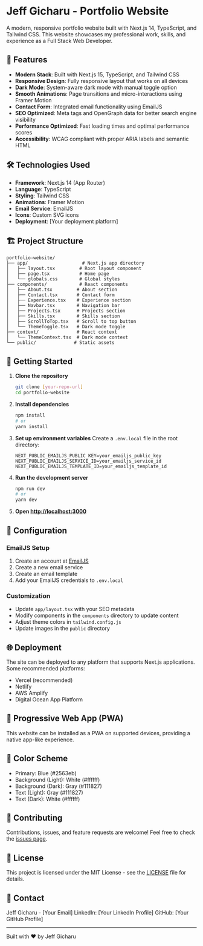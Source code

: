 # Jeff Gicharu - Portfolio Website

A modern, responsive portfolio website built with Next.js 14, TypeScript, and Tailwind CSS. This website showcases my professional work, skills, and experience as a Full Stack Web Developer.

## 🚀 Features

- **Modern Stack**: Built with Next.js 15, TypeScript, and Tailwind CSS
- **Responsive Design**: Fully responsive layout that works on all devices
- **Dark Mode**: System-aware dark mode with manual toggle option
- **Smooth Animations**: Page transitions and micro-interactions using Framer Motion
- **Contact Form**: Integrated email functionality using EmailJS
- **SEO Optimized**: Meta tags and OpenGraph data for better search engine visibility
- **Performance Optimized**: Fast loading times and optimal performance scores
- **Accessibility**: WCAG compliant with proper ARIA labels and semantic HTML

## 🛠️ Technologies Used

- **Framework**: Next.js 14 (App Router)
- **Language**: TypeScript
- **Styling**: Tailwind CSS
- **Animations**: Framer Motion
- **Email Service**: EmailJS
- **Icons**: Custom SVG icons
- **Deployment**: [Your deployment platform]

## 🏗️ Project Structure

```
portfolio-website/
├── app/                    # Next.js app directory
│   ├── layout.tsx         # Root layout component
│   ├── page.tsx           # Home page
│   └── globals.css        # Global styles
├── components/            # React components
│   ├── About.tsx         # About section
│   ├── Contact.tsx       # Contact form
│   ├── Experience.tsx    # Experience section
│   ├── Navbar.tsx        # Navigation bar
│   ├── Projects.tsx      # Projects section
│   ├── Skills.tsx        # Skills section
│   ├── ScrollToTop.tsx   # Scroll to top button
│   └── ThemeToggle.tsx   # Dark mode toggle
├── context/              # React context
│   └── ThemeContext.tsx  # Dark mode context
└── public/              # Static assets
```

## 🚀 Getting Started

1. **Clone the repository**
   ```bash
   git clone [your-repo-url]
   cd portfolio-website
   ```

2. **Install dependencies**
   ```bash
   npm install
   # or
   yarn install
   ```

3. **Set up environment variables**
   Create a `.env.local` file in the root directory:
   ```env
   NEXT_PUBLIC_EMAILJS_PUBLIC_KEY=your_emailjs_public_key
   NEXT_PUBLIC_EMAILJS_SERVICE_ID=your_emailjs_service_id
   NEXT_PUBLIC_EMAILJS_TEMPLATE_ID=your_emailjs_template_id
   ```

4. **Run the development server**
   ```bash
   npm run dev
   # or
   yarn dev
   ```

5. **Open [http://localhost:3000](http://localhost:3000)**

## 📝 Configuration

### EmailJS Setup

1. Create an account at [EmailJS](https://www.emailjs.com/)
2. Create a new email service
3. Create an email template
4. Add your EmailJS credentials to `.env.local`

### Customization

- Update `app/layout.tsx` with your SEO metadata
- Modify components in the `components` directory to update content
- Adjust theme colors in `tailwind.config.js`
- Update images in the `public` directory

## 🌐 Deployment

The site can be deployed to any platform that supports Next.js applications. Some recommended platforms:

- Vercel (recommended)
- Netlify
- AWS Amplify
- Digital Ocean App Platform

## 📱 Progressive Web App (PWA)

This website can be installed as a PWA on supported devices, providing a native app-like experience.

## 🎨 Color Scheme

- Primary: Blue (#2563eb)
- Background (Light): White (#ffffff)
- Background (Dark): Gray (#111827)
- Text (Light): Gray (#111827)
- Text (Dark): White (#ffffff)

## 🤝 Contributing

Contributions, issues, and feature requests are welcome! Feel free to check the [issues page](your-issues-url).

## 📄 License

This project is licensed under the MIT License - see the [LICENSE](LICENSE) file for details.

## 📧 Contact

Jeff Gicharu - [Your Email]
LinkedIn: [Your LinkedIn Profile]
GitHub: [Your GitHub Profile]

---

Built with ❤️ by Jeff Gicharu
